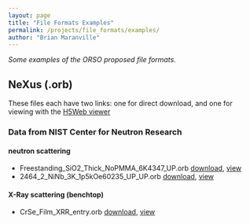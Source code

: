 ```yaml
---
layout: page
title: "File Formats Examples"
permalink: /projects/file_formats/examples/
author: "Brian Maranville"
---
```


_Some examples of the ORSO proposed file formats._

## NeXus (.orb)
These files each have two links: one for direct download, and one for viewing with the [H5Web viewer](https://h5web.panosc.eu)

### Data from NIST Center for Neutron Research
#### neutron scattering
 - Freestanding_SiO2_Thick_NoPMMA_6K4347_UP.orb [download](./Freestanding_SiO2_Thick_NoPMMA_6K4347_UP.orb), [view](https://h5web.panosc.eu/h5wasm?url=https%3A%2F%2Fwww.reflectometry.org%2Fprojects%2Ffile_formats%2Fexamples%2FFreestanding_SiO2_Thick_NoPMMA_6K4347_UP.orb)
 - 2464_2_NiNb_3K_1p5kOe60235_UP_UP.orb [download](./2464_2_NiNb_3K_1p5kOe60235_UP_UP.orb), [view](https://h5web.panosc.eu/h5wasm?url=https%3A%2F%2Fwww.reflectometry.org%2Fprojects%2Ffile_formats%2Fexamples%2F2464_2_NiNb_3K_1p5kOe60235_UP_UP.orb)

 #### X-Ray scattering (benchtop)
  - CrSe_Film_XRR_entry.orb [download](./CrSe_Film_XRR_entry.orb), [view](https://h5web.panosc.eu/h5wasm?url=https%3A%2F%2Fwww.reflectometry.org%2Fprojects%2Ffile_formats%2FCrSe_Film_XRR_entry.orb)